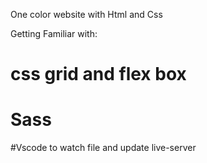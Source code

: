 One color website with Html and Css

Getting Familiar with:
# css grid and flex box
# Sass 
#Vscode to watch file and update live-server
